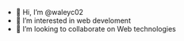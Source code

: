 - 👋 Hi, I’m @waleyc02
- 👀 I’m interested in web develoment
- 💞️ I’m looking to collaborate on Web technologies

<!---
waleyc02/waleyc02 is a ✨ special ✨ repository because its `README.md` (this file) appears on your GitHub profile.
You can click the Preview link to take a look at your changes.
--->
